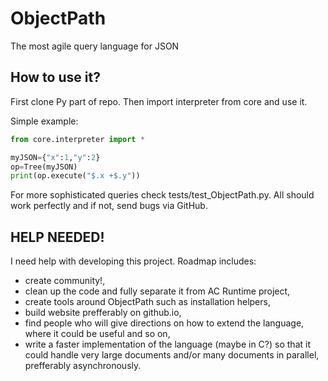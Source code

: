 ObjectPath
==========

The most agile query language for JSON

How to use it?
--------------
First clone Py part of repo. Then import interpreter from core and use it.

Simple example:

`````python
from core.interpreter import *

myJSON={"x":1,"y":2}
op=Tree(myJSON)
print(op.execute("$.x +$.y"))
`````

For more sophisticated queries check tests/test_ObjectPath.py. All should work perfectly and if not, send bugs via GitHub.

HELP NEEDED!
------------
I need help with developing this project. Roadmap includes:
- create community!,
- clean up the code and fully separate it from AC Runtime project,
- create tools around ObjectPath such as installation helpers,
- build website prefferably on github.io,
- find people who will give directions on how to extend the language, where it could be useful and so on,
- write a faster implementation of the language (maybe in C?) so that it could handle very large documents and/or many documents in parallel, prefferably asynchronously. 
